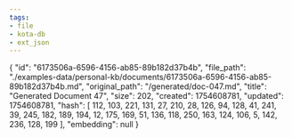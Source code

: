 ```yaml
---
tags:
- file
- kota-db
- ext_json
---
```

{
  "id": "6173506a-6596-4156-ab85-89b182d37b4b",
  "file_path": "./examples-data/personal-kb/documents/6173506a-6596-4156-ab85-89b182d37b4b.md",
  "original_path": "/generated/doc-047.md",
  "title": "Generated Document 47",
  "size": 202,
  "created": 1754608781,
  "updated": 1754608781,
  "hash": [
    112,
    103,
    221,
    131,
    27,
    210,
    28,
    126,
    94,
    128,
    41,
    241,
    39,
    245,
    182,
    189,
    194,
    12,
    175,
    169,
    51,
    136,
    118,
    250,
    163,
    124,
    106,
    5,
    142,
    236,
    128,
    199
  ],
  "embedding": null
}
